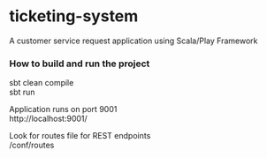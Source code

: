 # ticketing-system

A customer service request application using Scala/Play Framework

### How to build and run the project
sbt clean compile <br />
sbt run <br />

Application runs on port 9001 <br />
http://localhost:9001/ <br />

Look for routes file for REST endpoints <br />
/conf/routes <br />
